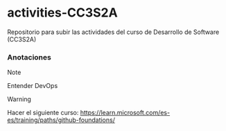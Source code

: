 # activities-CC3S2A
Repositorio para subir las actividades del curso de Desarrollo de Software (CC3S2A)

### Anotaciones
> [!NOTE]
> Entender DevOps

> [!WARNING]
> Hacer el siguiente curso:
> https://learn.microsoft.com/es-es/training/paths/github-foundations/ 
